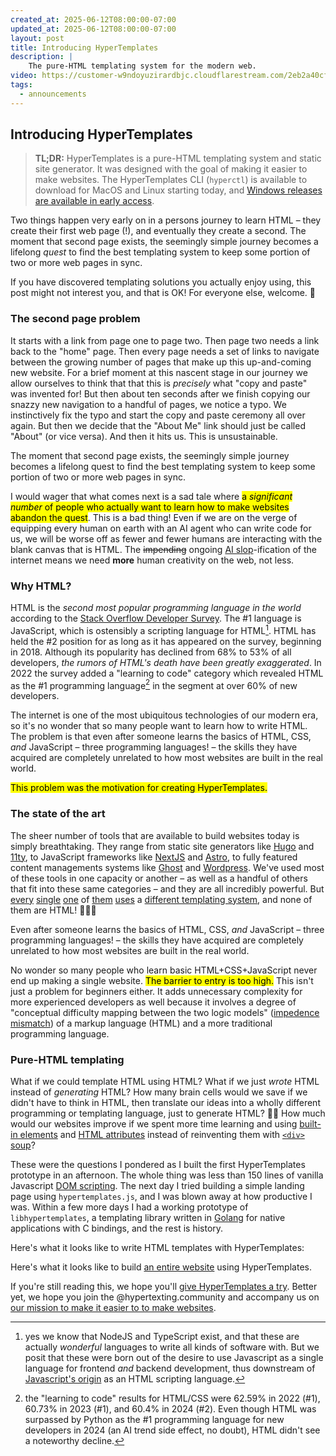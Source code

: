 ```yaml
---
created_at: 2025-06-12T08:00:00-07:00
updated_at: 2025-06-12T08:00:00-07:00
layout: post
title: Introducing HyperTemplates
description: |
    The pure-HTML templating system for the modern web.
video: https://customer-w9ndoyuzirardbjc.cloudflarestream.com/2eb2a40cfc8562635a0f14894c6c3987/downloads/default.mp4
tags:
  - announcements
---
```


## Introducing HyperTemplates

> **TL;DR:** HyperTemplates is a pure-HTML templating system and static site generator. 
> It was designed with the goal of making it easier to make websites. 
> The HyperTemplates CLI (`hyperctl`) is available to download for MacOS and Linux starting today, and [Windows releases are available in early access](https://hypertexting.community/t/help-us-test-hyperctl-for-windows/52).

Two things happen very early on in a persons journey to learn HTML – they create their first web page (!), and eventually they create a second.
The moment that second page exists, the seemingly simple journey becomes a lifelong _quest_ to find the best templating system to keep some portion of two or more web pages in sync.

If you have discovered templating solutions you actually enjoy using, this post might not interest you, and that is OK!
For everyone else, welcome. :wave:

<!--more-->

### The second page problem

It starts with a link from page one to page two.
Then page two needs a link back to the "home" page.
Then every page needs a set of links to navigate between the growing number of pages that make up this up-and-coming new website.
For a brief moment at this nascent stage in our journey we allow ourselves to think that that this is _precisely_ what "copy and paste" was invented for!
But then about ten seconds after we finish copying our snazzy new navigation to a handful of pages, we notice a typo.
We instinctively fix the typo and start the copy and paste ceremony all over again.
But then we decide that the "About Me" link should just be called "About" (or vice versa).
And then it hits us.
This is unsustainable.

<pull-quote ht-block>

The moment that second page exists, the seemingly simple journey becomes a lifelong quest to find the best templating system to keep some portion of two or more web pages in sync.

</pull-quote>

I would wager that what comes next is a sad tale where <mark>a _significant number_ of people who actually want to learn how to make websites abandon the quest</mark>.
This is a bad thing!
Even if we are on the verge of equipping every human on earth with an AI agent who can write code for us, we will be worse off as fewer and fewer humans are interacting with the blank canvas that is HTML.
The <del>impending</del> ongoing [AI slop](https://en.wikipedia.org/wiki/AI_slop)-ification of the internet means we need **more** human creativity on the web, not less.

### Why HTML?

HTML is the _second most popular programming language in the world_ according to the [Stack Overflow Developer Survey].
The #1 language is JavaScript, which is ostensibly a scripting language for HTML[^1].
HTML has held the #2 position for as long as it has appeared on the survey, beginning in 2018.
Although its popularity has declined from 68% to 53% of all developers, _the rumors of HTML's death have been greatly exaggerated_.
In 2022 the survey added a "learning to code" category which revealed HTML as the #1 programming language[^2] in the segment at over 60% of new developers.

The internet is one of the most ubiquitous technologies of our modern era, so it's no wonder that so many people want to learn how to write HTML.
The problem is that even after someone learns the basics of HTML, CSS, _and_ JavaScript – three programming languages! – the skills they have acquired are completely unrelated to how most websites are built in the real world.

<mark>This problem was the motivation for creating HyperTemplates.</mark>

### The state of the art

The sheer number of tools that are available to build websites today is simply breathtaking.
They range from static site generators like [Hugo] and [11ty], to JavaScript frameworks like [NextJS] and [Astro], to fully featured content managements systems like [Ghost] and [Wordpress].
We've used most of these tools in one capacity or another – as well as a handful of others that fit into these same categories – and they are all incredibly powerful.
But [every](https://gohugo.io/templates/introduction/) [single](https://www.11ty.dev/docs/languages/liquid/#supported-features) [one](https://nextjs.org/docs/app/getting-started/layouts-and-pages) of [them](https://docs.astro.build/en/reference/astro-syntax/) [uses](https://handlebarsjs.com/guide/expressions.html#basic-usage) a [different templating system](https://developer.wordpress.org/themes/templates/introduction-to-templates/), and none of them are HTML! 🤦🏽‍♂️

<pull-quote ht-block>

Even after someone learns the basics of HTML, CSS, _and_ JavaScript – three programming languages! – the skills they have acquired are completely unrelated to how most websites are built in the real world.

</pull-quote>

No wonder so many people who learn basic HTML+CSS+JavaScript never end up making a single website.
<mark>The barrier to entry is too high.</mark>
This isn't just a problem for beginners either.
It adds unnecessary complexity for more experienced developers as well because it involves a degree of "conceptual difficulty mapping between the two logic models" ([impedence mismatch]) of a markup language (HTML) and a more traditional programming language.

### Pure-HTML templating

What if we could template HTML using HTML?
What if we just _wrote_ HTML instead of _generating_ HTML?
How many brain cells would we save if we didn't have to think in HTML, then translate our ideas into a wholly different programming or templating language, just to generate HTML? 😵‍💫
How much would our websites improve if we spent more time learning and using [built-in elements] and [HTML attributes] instead of reinventing them with [`<div>` soup]?

These were the questions I pondered as I built the first HyperTemplates prototype in an afternoon.
The whole thing was less than 150 lines of vanilla Javascript [DOM scripting].
The next day I tried building a simple landing page using `hypertemplates.js`, and I was blown away at how productive I was.
Within a few more days I had a working prototype of `libhypertemplates`, a templating library written in [Golang] for native applications with C bindings, and the rest is history.

Here's what it looks like to write HTML templates with HyperTemplates:

<video-player ht-block
              video='https://customer-w9ndoyuzirardbjc.cloudflarestream.com/2eb2a40cfc8562635a0f14894c6c3987/downloads/default.mp4'
              poster='/cover.png'></video-player>

Here's what it looks like to build [an entire website] using HyperTemplates.

If you're still reading this, we hope you'll [give HyperTemplates a try].
Better yet, we hope you join the @hypertexting.community and accompany us on [our mission to make it easier to to make websites].




<!-- Links -->
[the blank canvas]: /blog/html-is-a-blank-canvas
[Stack Overflow Developer Survey]: https://survey.stackoverflow.co

[Hugo]: https://gohugo.io
[11ty]: https://www.11ty.dev
[Astro]: https://astro.build
[NextJS]: https://nextjs.org
[Ghost]: https://ghost.org
[Wordpress]: https://wordpress.org
[one billion dollars]: https://linktr.ee/blog/linktree-raise-alex-zaccaria-unicorn/
[impedence mismatch]: https://en.wikipedia.org/wiki/Object–relational_impedance_mismatch
[built-in elements]: https://developer.mozilla.org/en-US/docs/Web/HTML/Element
[HTML attributes]: https://developer.mozilla.org/en-US/docs/Web/HTML/Attributes
[`<div>` soup]: https://hypermedia.systems/hypermedia-a-reintroduction/#html-note-title
[DOM scripting]: https://developer.mozilla.org/en-US/docs/Learn_web_development/Core/Scripting/DOM_scripting
[Golang]: https://go.dev
[an entire website]: https://github.com/herdworks/hypertemplates-web/
[give HyperTemplates a try]: /docs/tutorials/getting-started/
[our mission to make it easier to to make websites]: https://makehypertext.com

<!-- Footnotes -->
[^1]: yes we know that NodeJS and TypeScript exist, and that these are actually _wonderful_ languages to write all kinds of software with.
      But we posit that these were born out of the desire to use Javascript as a single language for frontend _and_ backend development, thus downstream of [Javascript's origin](https://en.wikipedia.org/wiki/JavaScript#History) as an HTML scripting language.

[^2]: the "learning to code" results for HTML/CSS were 62.59% in 2022 (#1), 60.73% in 2023 (#1), and 60.4% in 2024 (#2). 
      Even though HTML was surpassed by Python as the #1 programming language for new developers in 2024 (an AI trend side effect, no doubt), HTML didn't see a noteworthy decline.